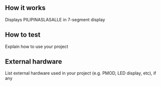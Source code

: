 <!---

This file is used to generate your project datasheet. Please fill in the information below and delete any unused
sections.

You can also include images in this folder and reference them in the markdown. Each image must be less than
512 kb in size, and the combined size of all images must be less than 1 MB.
-->

## How it works

Displays PILIPINASLASALLE in 7-segment display

## How to test

Explain how to use your project

## External hardware

List external hardware used in your project (e.g. PMOD, LED display, etc), if any
